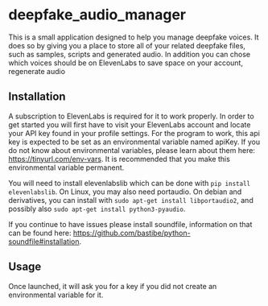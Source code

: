 # deepfake_audio_manager



This is a small application designed to help you manage deepfake voices. It does so by giving you a place to store all of your related deepfake files, such as samples, scripts and generated audio. In addition you can chose which voices should be on ElevenLabs to save space on your account, regenerate audio 

## Installation

A subscription to ElevenLabs is required for it to work properly. In order to get started you will first have to visit your ElevenLabs account and locate your API key found in your profile settings. For the program to work, this api key is expected to be set as an environmental variable named apiKey. If you do not know about environmental variables, please learn about them here: https://tinyurl.com/env-vars. It is recommended that you make this environmental variable permanent.

You will need to install elevenlabslib which can be done with ```pip install elevenlabslib```. On Linux, you may also need portaudio. On debian and derivatives, you can install with ```sudo apt-get install libportaudio2```, and possibly also  ```sudo apt-get install python3-pyaudio```.
	
If you continue to have issues please install soundfile, information on that can be found here: https://github.com/bastibe/python-soundfile#installation. 

## Usage

Once launched, it will ask you for a key if you did not create an environmental variable for it. 
